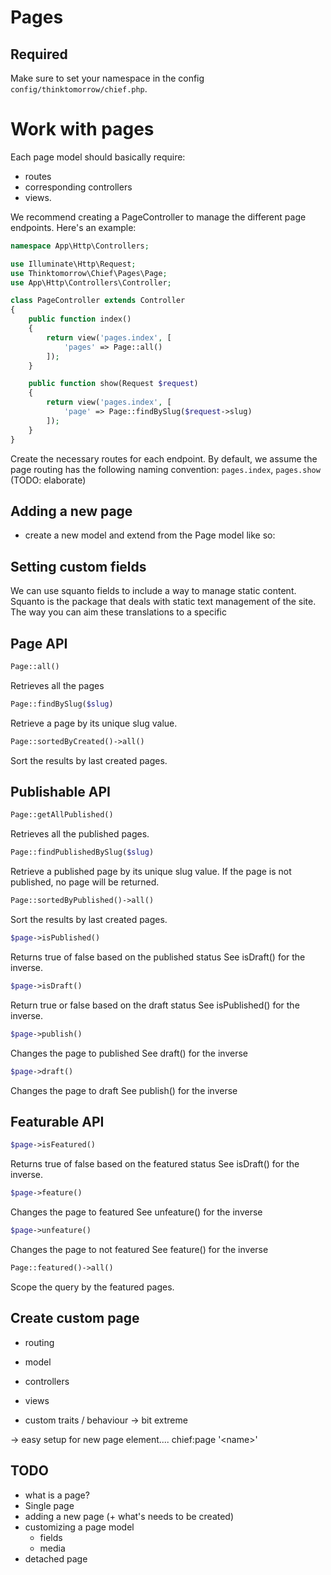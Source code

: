 
# Pages


## Required
Make sure to set your namespace in the config `config/thinktomorrow/chief.php`.  

# Work with pages
Each page model should basically require:
- routes
- corresponding controllers
- views.

We recommend creating a PageController to manage the different page endpoints. Here's an example:
```php
namespace App\Http\Controllers;

use Illuminate\Http\Request;
use Thinktomorrow\Chief\Pages\Page;
use App\Http\Controllers\Controller;

class PageController extends Controller
{
    public function index()
    {
        return view('pages.index', [
            'pages' => Page::all()
        ]);
    }

    public function show(Request $request)
    {
        return view('pages.index', [
            'page' => Page::findBySlug($request->slug)
        ]);
    }
}
```

Create the necessary routes for each endpoint. By default, we assume the page routing has the following naming convention:
`pages.index`, `pages.show` (TODO: elaborate)

## Adding a new page
- create a new model and extend from the Page model like so:


## Setting custom fields
We can use squanto fields to include a way to manage static content. Squanto is the package that deals with static text management of the site.
The way you can aim these translations to a specific

## Page API

```php 
Page::all() 
```
Retrieves all the pages

```php 
Page::findBySlug($slug) 
```
Retrieve a page by its unique slug value.

```php 
Page::sortedByCreated()->all() 
```
Sort the results by last created pages.

## Publishable API

```php 
Page::getAllPublished() 
```
Retrieves all the published pages.

```php 
Page::findPublishedBySlug($slug) 
```
Retrieve a published page by its unique slug value.
If the page is not published, no page will be returned.

```php 
Page::sortedByPublished()->all() 
```
Sort the results by last created pages.

```php 
$page->isPublished() 
```
Returns true of false based on the published status
See isDraft() for the inverse.

```php 
$page->isDraft() 
```
Return true or false based on the draft status
See isPublished() for the inverse.

```php 
$page->publish() 
```
Changes the page to published
See draft() for the inverse

```php 
$page->draft() 
```
Changes the page to draft
See publish() for the inverse

## Featurable API

```php 
$page->isFeatured() 
```
Returns true of false based on the featured status
See isDraft() for the inverse.

```php 
$page->feature() 
```
Changes the page to featured
See unfeature() for the inverse

```php 
$page->unfeature() 
```
Changes the page to not featured
See feature() for the inverse

```php 
Page::featured()->all() 
```
Scope the query by the featured pages.

## Create custom page

- routing
- model
- controllers
- views

- custom traits / behaviour -> bit extreme

-> easy setup for new page element.... chief:page '\<name\>'

## TODO
- what is a page?
- Single page
- adding a new page (+ what's needs to be created)
- customizing a page model
    - fields
    - media
- detached page
